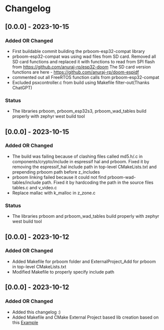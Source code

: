 # Changelog

## [0.0.0] - 2023-10-15

### Added OR Changed
- First buildable commit building the prboom-esp32-compat library
- prboom-esp32-compat was using wad files from SD card. Removed all SD card functions
  and replaced it with functions to read from SPI flash from https://github.com/anuraj-rp/esp32-doom
  The SD card version functions are here - https://github.com/anuraj-rp/doom-espidf
- commented out all FreeRTOS function calls from prboom-esp32-compat
- Excluded psxcontroller.c from build using Makefile filter-out(Thanks ChatGPT)

### Status
- The libraries prboom, prboom_esp32s3, prboom_wad_tables build properly with zephyr west build tool 

## [0.0.0] - 2023-10-15

### Added OR Changed
- The build was failing because of clashing files called md5.h/.c in components/crypto/include in espressif hal and prboom.
  Fixed it by removing the espressif_hal include path in top-level CMakeLists.txt and prepending prboom path before z_includes
- prboom linking failed because it could not find prboom-wad-tables/include path.
  Fixed it by hardcoding the path in the source files tables.c and v_video.c
- Replace mallac with k_malloc in z_zone.c

### Status
- The libraries prboom and prboom_wad_tables build properly with zephyr west build tool 

## [0.0.0] - 2023-10-12

### Added OR Changed
- Added Makefile for prboom folder and ExternalProject_Add for prboom in top-level CMakeLists.txt
- Modified Makefile to properly specify include path 

## [0.0.0] - 2023-10-12

### Added OR Changed
- Added this changelog :)
- Added Makefile and CMake External Project based lib creation based on this [Example](https://github.com/anuraj-rp/zephyr-esp32/tree/main/esp32_samples/03_mylibtest)

